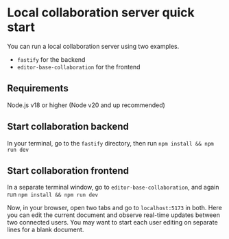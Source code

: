 # Local collaboration server quick start
You can run a local collaboration server using two examples.

- `fastify` for the backend
- `editor-base-collaboration` for the frontend

## Requirements 
Node.js v18 or higher (Node v20 and up recommended)

## Start collaboration backend
In your terminal, go to the `fastify` directory, then run `npm install && npm run dev`

## Start collaboration frontend
In a separate terminal window, go to `editor-base-collaboration`, and again run `npm install && npm run dev`

Now, in your browser, open two tabs and go to `localhost:5173` in both. Here you can edit the current document and observe real-time updates between two connected users. You may want to start each user editing on separate lines for a blank document.